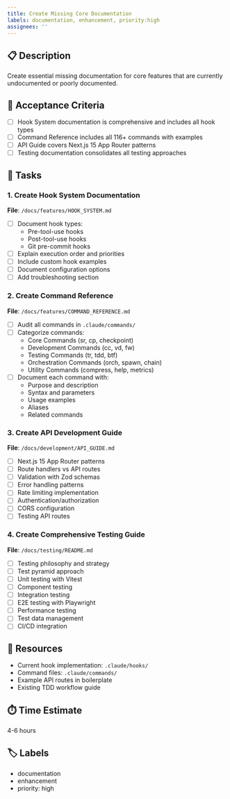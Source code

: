 ```yaml
---
title: Create Missing Core Documentation
labels: documentation, enhancement, priority:high
assignees: ''
---
```


## 📋 Description

Create essential missing documentation for core features that are currently undocumented or poorly documented.

## 🎯 Acceptance Criteria

- [ ] Hook System documentation is comprehensive and includes all hook types
- [ ] Command Reference includes all 116+ commands with examples
- [ ] API Guide covers Next.js 15 App Router patterns
- [ ] Testing documentation consolidates all testing approaches

## 📝 Tasks

### 1. Create Hook System Documentation
**File**: `/docs/features/HOOK_SYSTEM.md`

- [ ] Document hook types:
  - Pre-tool-use hooks
  - Post-tool-use hooks  
  - Git pre-commit hooks
- [ ] Explain execution order and priorities
- [ ] Include custom hook examples
- [ ] Document configuration options
- [ ] Add troubleshooting section

### 2. Create Command Reference
**File**: `/docs/features/COMMAND_REFERENCE.md`

- [ ] Audit all commands in `.claude/commands/`
- [ ] Categorize commands:
  - Core Commands (sr, cp, checkpoint)
  - Development Commands (cc, vd, fw)
  - Testing Commands (tr, tdd, btf)
  - Orchestration Commands (orch, spawn, chain)
  - Utility Commands (compress, help, metrics)
- [ ] Document each command with:
  - Purpose and description
  - Syntax and parameters
  - Usage examples
  - Aliases
  - Related commands

### 3. Create API Development Guide
**File**: `/docs/development/API_GUIDE.md`

- [ ] Next.js 15 App Router patterns
- [ ] Route handlers vs API routes
- [ ] Validation with Zod schemas
- [ ] Error handling patterns
- [ ] Rate limiting implementation
- [ ] Authentication/authorization
- [ ] CORS configuration
- [ ] Testing API routes

### 4. Create Comprehensive Testing Guide
**File**: `/docs/testing/README.md`

- [ ] Testing philosophy and strategy
- [ ] Test pyramid approach
- [ ] Unit testing with Vitest
- [ ] Component testing
- [ ] Integration testing
- [ ] E2E testing with Playwright
- [ ] Performance testing
- [ ] Test data management
- [ ] CI/CD integration

## 🔗 Resources

- Current hook implementation: `.claude/hooks/`
- Command files: `.claude/commands/`
- Example API routes in boilerplate
- Existing TDD workflow guide

## ⏱️ Time Estimate

4-6 hours

## 🏷️ Labels

- documentation
- enhancement
- priority: high

